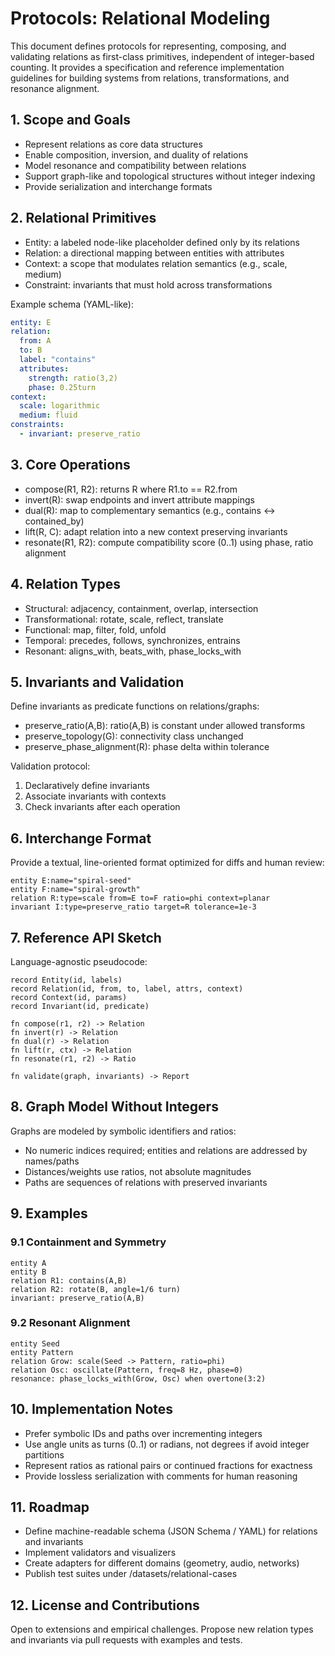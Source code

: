 # Protocols: Relational Modeling

This document defines protocols for representing, composing, and validating relations as first-class primitives, independent of integer-based counting. It provides a specification and reference implementation guidelines for building systems from relations, transformations, and resonance alignment.

## 1. Scope and Goals

- Represent relations as core data structures
- Enable composition, inversion, and duality of relations
- Model resonance and compatibility between relations
- Support graph-like and topological structures without integer indexing
- Provide serialization and interchange formats

## 2. Relational Primitives

- Entity: a labeled node-like placeholder defined only by its relations
- Relation: a directional mapping between entities with attributes
- Context: a scope that modulates relation semantics (e.g., scale, medium)
- Constraint: invariants that must hold across transformations

Example schema (YAML-like):
```yaml
entity: E
relation:
  from: A
  to: B
  label: "contains"
  attributes:
    strength: ratio(3,2)
    phase: 0.25turn
context:
  scale: logarithmic
  medium: fluid
constraints:
  - invariant: preserve_ratio
```

## 3. Core Operations

- compose(R1, R2): returns R where R1.to == R2.from
- invert(R): swap endpoints and invert attribute mappings
- dual(R): map to complementary semantics (e.g., contains ↔ contained_by)
- lift(R, C): adapt relation into a new context preserving invariants
- resonate(R1, R2): compute compatibility score (0..1) using phase, ratio alignment

## 4. Relation Types

- Structural: adjacency, containment, overlap, intersection
- Transformational: rotate, scale, reflect, translate
- Functional: map, filter, fold, unfold
- Temporal: precedes, follows, synchronizes, entrains
- Resonant: aligns_with, beats_with, phase_locks_with

## 5. Invariants and Validation

Define invariants as predicate functions on relations/graphs:
- preserve_ratio(A,B): ratio(A,B) is constant under allowed transforms
- preserve_topology(G): connectivity class unchanged
- preserve_phase_alignment(R): phase delta within tolerance

Validation protocol:
1) Declaratively define invariants
2) Associate invariants with contexts
3) Check invariants after each operation

## 6. Interchange Format

Provide a textual, line-oriented format optimized for diffs and human review:
```
entity E:name="spiral-seed"
entity F:name="spiral-growth"
relation R:type=scale from=E to=F ratio=phi context=planar
invariant I:type=preserve_ratio target=R tolerance=1e-3
```

## 7. Reference API Sketch

Language-agnostic pseudocode:
```pseudo
record Entity(id, labels)
record Relation(id, from, to, label, attrs, context)
record Context(id, params)
record Invariant(id, predicate)

fn compose(r1, r2) -> Relation
fn invert(r) -> Relation
fn dual(r) -> Relation
fn lift(r, ctx) -> Relation
fn resonate(r1, r2) -> Ratio

fn validate(graph, invariants) -> Report
```

## 8. Graph Model Without Integers

Graphs are modeled by symbolic identifiers and ratios:
- No numeric indices required; entities and relations are addressed by names/paths
- Distances/weights use ratios, not absolute magnitudes
- Paths are sequences of relations with preserved invariants

## 9. Examples

### 9.1 Containment and Symmetry
```
entity A
entity B
relation R1: contains(A,B)
relation R2: rotate(B, angle=1/6 turn)
invariant: preserve_ratio(A,B)
```

### 9.2 Resonant Alignment
```
entity Seed
entity Pattern
relation Grow: scale(Seed -> Pattern, ratio=phi)
relation Osc: oscillate(Pattern, freq=8 Hz, phase=0)
resonance: phase_locks_with(Grow, Osc) when overtone(3:2)
```

## 10. Implementation Notes

- Prefer symbolic IDs and paths over incrementing integers
- Use angle units as turns (0..1) or radians, not degrees if avoid integer partitions
- Represent ratios as rational pairs or continued fractions for exactness
- Provide lossless serialization with comments for human reasoning

## 11. Roadmap

- Define machine-readable schema (JSON Schema / YAML) for relations and invariants
- Implement validators and visualizers
- Create adapters for different domains (geometry, audio, networks)
- Publish test suites under /datasets/relational-cases

## 12. License and Contributions

Open to extensions and empirical challenges. Propose new relation types and invariants via pull requests with examples and tests.
